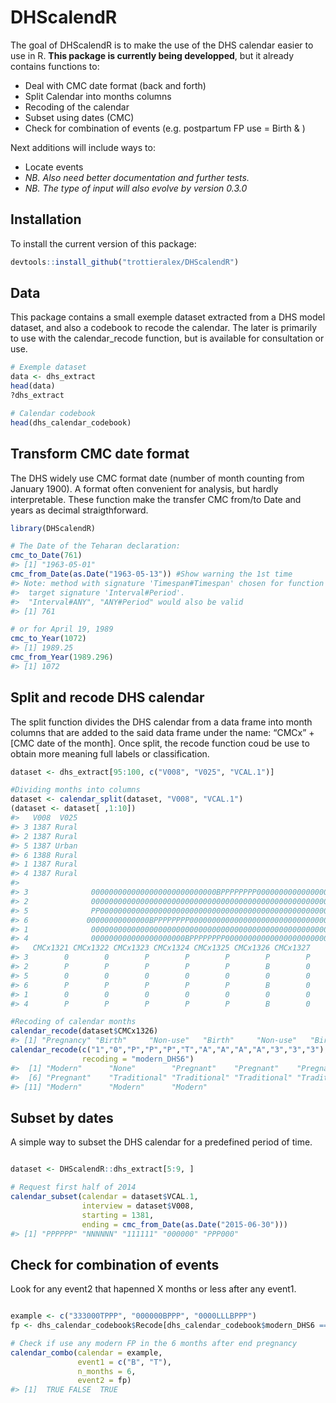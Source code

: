 
<!-- README.md is generated from README.Rmd. Please edit that file -->

# DHScalendR

<!-- badges: start -->

<!-- badges: end -->

The goal of DHScalendR is to make the use of the DHS calendar easier to
use in R. **This package is currently being developped**, but it already
contains functions to:

  - Deal with CMC date format (back and forth)
  - Split Calendar into months columns
  - Recoding of the calendar
  - Subset using dates (CMC)
  - Check for combination of events (e.g. postpartum FP use = Birth & )

Next additions will include ways to:

  - Locate events
  - *NB. Also need better documentation and further tests.*
  - *NB. The type of input will also evolve by version
0.3.0*

## Installation

<!-- You can install the released version of DHScalendR from [CRAN](https://CRAN.R-project.org) with: -->

To install the current version of this package:

``` r
devtools::install_github("trottieralex/DHScalendR")
```

## Data

This package contains a small exemple dataset extracted from a DHS model
dataset, and also a codebook to recode the calendar. The later is
primarily to use with the calendar\_recode function, but is available
for consultation or use.

``` r
# Exemple dataset
data <- dhs_extract
head(data)
?dhs_extract

# Calendar codebook
head(dhs_calendar_codebook)
```

## Transform CMC date format

The DHS widely use CMC format date (number of month counting from
January 1900). A format often convenient for analysis, but hardly
interpretable. These function make the transfer CMC from/to Date and
years as decimal straigthforward.

``` r
library(DHScalendR)

# The Date of the Teharan declaration:
cmc_to_Date(761)
#> [1] "1963-05-01"
cmc_from_Date(as.Date("1963-05-13")) #Show warning the 1st time
#> Note: method with signature 'Timespan#Timespan' chosen for function '%/%',
#>  target signature 'Interval#Period'.
#>  "Interval#ANY", "ANY#Period" would also be valid
#> [1] 761

# or for April 19, 1989
cmc_to_Year(1072)
#> [1] 1989.25
cmc_from_Year(1989.296)
#> [1] 1072
```

## Split and recode DHS calendar

The split function divides the DHS calendar from a data frame into month
columns that are added to the said data frame under the name: “CMCx” +
\[CMC date of the month\]. Once split, the recode function coud be use
to obtain more meaning full labels or classification.

``` r
dataset <- dhs_extract[95:100, c("V008", "V025", "VCAL.1")]

#Dividing months into columns
dataset <- calendar_split(dataset, "V008", "VCAL.1")
(dataset <- dataset[ ,1:10])
#>   V008  V025
#> 3 1387 Rural
#> 2 1387 Rural
#> 5 1387 Urban
#> 6 1388 Rural
#> 1 1387 Rural
#> 4 1387 Rural
#>                                                                             VCAL.1
#> 3              0000000000000000000000000000BPPPPPPPP0000000000000000000BPPPPPPPP00
#> 2              0000000000000000000000000000000000000000000000000000000000000BPPPPP
#> 5              PP00000000000000000000000000000000000000000000000000000000000000000
#> 6             00000000000000BPPPPPPPP000000000000000000000000000000000000000BPPPPP
#> 1              0000000000000000000000000000000000000000000000000000000000000000000
#> 4              000000000000000000000BPPPPPPPP0000000000000000000000000000000BPPPPP
#>   CMCx1321 CMCx1322 CMCx1323 CMCx1324 CMCx1325 CMCx1326 CMCx1327
#> 3        0        0        P        P        P        P        P
#> 2        P        P        P        P        P        B        0
#> 5        0        0        0        0        0        0        0
#> 6        P        P        P        P        P        B        0
#> 1        0        0        0        0        0        0        0
#> 4        P        P        P        P        P        B        0

#Recoding of calendar months
calendar_recode(dataset$CMCx1326)
#> [1] "Pregnancy" "Birth"     "Non-use"   "Birth"     "Non-use"   "Birth"
calendar_recode(c("1","0","P","P","P","T","A","A","A","A","3","3","3"), 
                recoding = "modern_DHS6")
#>  [1] "Modern"      "None"        "Pregnant"    "Pregnant"    "Pregnant"   
#>  [6] "Pregnant"    "Traditional" "Traditional" "Traditional" "Traditional"
#> [11] "Modern"      "Modern"      "Modern"
```

## Subset by dates

A simple way to subset the DHS calendar for a predefined period of time.

``` r

dataset <- DHScalendR::dhs_extract[5:9, ]

# Request first half of 2014
calendar_subset(calendar = dataset$VCAL.1, 
                interview = dataset$V008, 
                starting = 1381, 
                ending = cmc_from_Date(as.Date("2015-06-30")))
#> [1] "PPPPPP" "NNNNNN" "111111" "000000" "PPP000"
```

## Check for combination of events

Look for any event2 that hapenned X months or less after any event1.

``` r

example <- c("333000TPPP", "000000BPPP", "0000LLLBPPP")
fp <- dhs_calendar_codebook$Recode[dhs_calendar_codebook$modern_DHS6 == "Modern"]

# Check if use any modern FP in the 6 months after end pregnancy
calendar_combo(calendar = example, 
               event1 = c("B", "T"), 
               n_months = 6,
               event2 = fp) 
#> [1]  TRUE FALSE  TRUE
```
